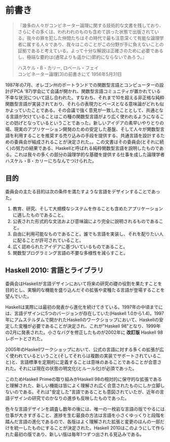 # 前書き

> 『幾多の人々がコンビネーター論理に関する技術的な文書を残しており、さらにその多くは、われわれのものも含めて誤った状態で出版されている。我々の罪を犯した仲間たちはその時代で最も注意深くて有能な論理学者に属する人々であり、我々はこのことがこの分野が手に負えないことの証拠であると考えている。よって十分な解説は正確さのために必要であるし、極端な要約は(通常よりも遥かに)節約にならないであろう。』
> 
> ハスケル・B・カリー, ロベール・フェイ  
> コンビネーター論理[3]の前書きにて 1956年5月31日

1987年の7月、オレゴン州のポートランドでの関数型言語とコンピューターの設計(FPCA '87)学会にて会議が開かれ、関数型言語コミュニティが置かれている不幸な状況について話し合われた。すなわち、それまで10を超える非正格な純粋関数型言語が実装されており、それらの表現力とベースとなる意味論がどれも似かよっていたことである。その会議で強く意見が一致したこととして、共通となる言語が欠けていることはこの種の関数型言語がより広く使われるようになることの妨げとなっているということであった。新しいアイデアの素早いやりとりの場、現実のアプリケーション開発のための安定した基盤、そして人々が関数型言語を利用することを推奨する売り込みの手段を提供する、共通言語を設計するための委員会が結成されることが決定された。。この文書はその委員会(とそれに続く)の努力の結果である、Haskellと呼ばれる純粋関数型言語を説明したものである。これは我々の多くの部分の論理学的な基礎を提供する仕事を成した論理学者ハスケル・B・カリーにちなんでつけられた。

## 目的

委員会の主たる目的は次の条件を満たすような言語をデザインすることであった。

1. 教育、研究、そして大規模なシステムを作ることも含めたアプリケーションに適したものであること。
2. 公表された形式的な文法および意味論により完全に説明されるものであること。
3. 自由に利用可能なものであること。誰でも言語を実装し、それを配りたい人に配ることが許可されていること。
4. 広く認められたアイデアに基づいているものであること。
5. 関数型プログラミング言語の不要な多様性を減らすこと。

## Haskell 2010: 言語とライブラリ

委員会はHaskellが言語デザインにおいて将来の研究の礎の役割を果たすことを目的とし、実験的な機能を盛り込んだその拡張や変種たる言語が登場することを望んでいた。

Haskellは実際には最初の発表から進化を続けてきている。1997年の中頃までには、言語デザインに5つのバージョンが存在していた(Haskell 1.0から1.4)。1997年にアムステルダムで開かれたHaskellのワークショップにおいて、Haskellの安定した変種が必要であることが決定され、これが"Haskell 98"となり、1999年の2月に発表された。小さなバグを修正したものが2002年に **改訂版** Haskell 98レポートとされた。

2005年のHaskellワークショップにおいて、公式の言語に対する多くの拡張が広く使われているということ(そしてそれらは複数の実装でサポートされていること)と、言語標準を定期的に定義することは意味のあることであることが合意された。それには現在の状態の明文化(とルール化)が必須であった。

このためHaskell Primeの取り組みがHaskell 98の相対的に保守的な拡張であると理解された、新しい機能は皆によく理解され広く合意されたものにしか立脚しないのである。それは"安定した"言語であることも意図されていたが、近年の言語デザインの研究でのかなりの進歩も反映したものであった。

色々な言語デザインを調査し数年の後には、唯一の一枚岩な言語の版でやるには仕事が大きすぎること、進捗を生む最良の方法は言語を小さくゆっくりと段階を踏んだ言語の進化であるので、各版はよく理解された拡張と変更のほんの一部だけを統一したものにすることが決定された。Haskell 2010はこのようにして作られた最初の版であり、新しい版は毎年1つずつ出される見込みである。
